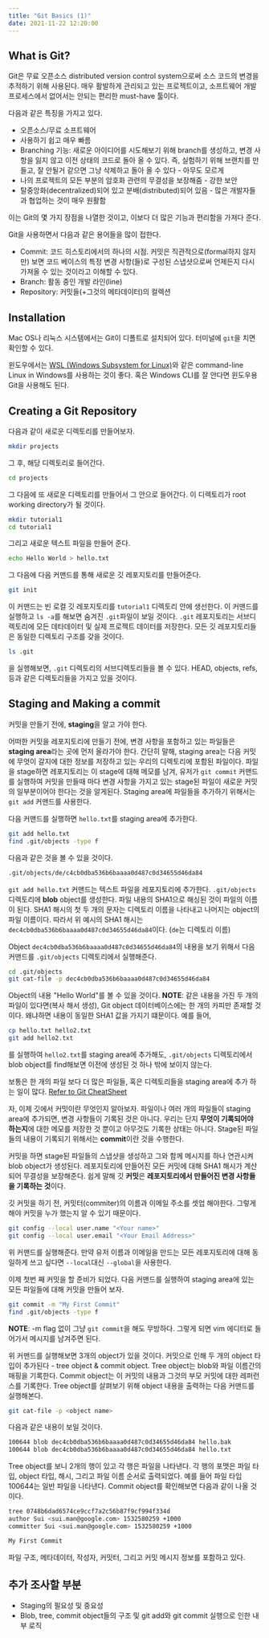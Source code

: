 ```yaml
---
title: "Git Basics (1)"
date: 2021-11-22 12:20:00
---
```


## What is Git?

Git은 무료 오픈소스 distributed version control system으로써 소스 코드의 변경을 추적하기 위해 사용된다. 매우 활발하게 관리되고 있는 프로젝트이고, 소프트웨어 개발 프로세스에서 없어서는 안되는 편리한 must-have 툴이다.

다음과 같은 특징을 가지고 있다.

- 오픈소스/무료 소프트웨어
- 사용하기 쉽고 매우 빠름
- Branching 기능: 새로운 아이디어를 시도해보기 위해 branch를 생성하고, 변경 사항을 잃지 않고 이전 상태의 코드로 돌아 올 수 있다. 즉, 실험하기 위해 브랜치를 만들고, 잘 안될거 같으면 그냥 삭제하고 돌아 올 수 있다 - 아무도 모르게
- 나의 프로젝트의 모든 부분의 암호화 관련의 무결성을 보장해줌 - 강한 보안
- 탈중앙화(decentralized)되어 있고 분배(distributed)되어 있음 - 많은 개발자들과 협업하는 것이 매우 원활함

이는 Git의 몇 가지 장점을 나열한 것이고, 이보다 더 많은 기능과 편리함을 가져다 준다.

Git을 사용하면서 다음과 같은 용어들을 많이 접한다.

- Commit: 코드 히스토리에서의 하나의 시점. 커밋은 직관적으로(formal하지 않지만) 보면 코드 베이스의 특정 변경 사항(들)로 구성된 스냅샷으로써 언제든지 다시 가져올 수 있는 것이라고 이해할 수 있다.
- Branch: 활동 중인 개발 라인(line)
- Repository: 커밋들(+그것의 메타데이터)의 컬렉션

## Installation

Mac OS나 리눅스 시스템에서는 Git이 디폴트로 설치되어 있다. 터미널에 `git`을 치면 확인할 수 있다.

윈도우에서는 [WSL (Windows Subsystem for Linux)](https://www.microsoft.com/ko-kr/p/ubuntu-1804-lts/9n9tngvndl3q?activetab=pivot:overviewtab)와 같은 command-line Linux in Windows를 사용하는 것이 좋다. 혹은 Windows CLI를 잘 안다면 윈도우용 Git을 사용해도 된다.

## Creating a Git Repository

다음과 같이 새로운 디렉토리를 만들어보자.

```bash
mkdir projects
```

그 후, 해당 디렉토리로 들어간다.

```bash
cd projects
```

그 다음에 또 새로운 디렉토리를 만들어서 그 안으로 들어간다. 이 디렉토리가 root working directory가 될 것이다.

```bash
mkdir tutorial1
cd tutorial1
```

그리고 새로운 텍스트 파일을 만들어 준다.

```bash
echo Hello World > hello.txt
```

그 다음에 다음 커맨드를 통해 새로운 깃 레포지토리를 만들어준다.

```bash
git init
```

이 커맨드는 빈 로컬 깃 레포지토리를 `tutorial1` 디렉토리 안에 생선한다. 이 커맨드를 실행하고 `ls -a`를 해보면 숨겨진 `.git`파일이 보일 것이다.
`.git` 레포지토리는 서브디렉토리에 모든 데타데이터 및 실제 프로젝트 데이터를 저장한다. 모든 깃 레포지토리들은 동일한 디렉토리 구조를 갖을 것이다.

```bash
ls .git
```

을 실행해보면, `.git` 디렉토리의 서브디렉토리들을 볼 수 있다. HEAD, objects, refs, 등과 같은 디렉토리들을 가지고 있을 것이다.

## Staging and Making a commit

커밋을 만들기 전에, **staging**을 알고 가야 한다.

어떠한 커밋을 레포지토리에 만들기 전에, 변경 사항을 포함하고 있는 파일들은 **staging area**라는 곳에 먼저 올라가야 한다. 간단히 말해, staging area는 다음 커밋에 무엇이 갈지에 대한 정보를 저장하고 있는 우리의 디렉토리에 포함된 파일이다. 파일을 stage하면 레포지토리는 이 stage에 대해 메모를 남겨, 유저가 `git commit` 커맨드를 실행하여 커밋을 만들때 마다 변경 사항을 가지고 있는 stage된 파일이 새로운 커밋의 일부분이어야 한다는 것을 알게된다. Staging area에 파일들을 추가하기 위해서는 `git add` 커맨드를 사용한다.

다음 커맨드를 실행하면 `hello.txt`를 staging area에 추가한다.

```bash
git add hello.txt
find .git/objects -type f
```

다음과 같은 것을 볼 수 있을 것이다.

```bash
.git/objects/de/c4cb0dba536b6baaaa0d487c0d34655d46da84
```

`git add hello.txt` 커맨드는 텍스트 파일을 레포지토리에 추가한다. `.git/objects` 디렉토리에 **blob** object를 생성한다. 파일 내용의 SHA1으로 해싱된 것이 파일의 이름이 된다. SHA1 해시의 첫 두 개의 문자는 디렉토리 이름을 나타내고 나머지는 object의 파일 이름이다. 따라서 위 예시의 SHA1 해시는 `dec4cb0dba536b6baaaa0d487c0d34655d46da84`이다. (`de`는 디렉토리 이름)

Object `dec4cb0dba536b6baaaa0d487c0d34655d46da84`의 내용을 보기 위해서 다음 커맨드를 `.git/objects` 디렉토리에서 실행해준다.

```bash
cd .git/objects
git cat-file -p dec4cb0dba536b6baaaa0d487c0d34655d46da84
```

Object의 내용 "Hello World"를 볼 수 있을 것이다.
**NOTE**: 같은 내용을 가진 두 개의 파일이 있다면(복사 해서 생성), Git object 데이터베이스에는 한 개의 카피만 존재할 것이다. 왜냐하면 내용이 동일한 SHA1 값을 가지기 떄문이다. 예를 들어,

```bash
cp hello.txt hello2.txt
git add hello2.txt
```

를 실행하여 `hello2.txt`를 staging area에 추가해도, `.git/objects` 디렉토리에서 blob object를 find해보면 이전에 생성된 것 하나 밖에 보이지 않는다.

보통은 한 개의 파일 보다 더 많은 파일들, 혹은 디렉토리들을 staging area에 추가 하는 일이 많다. [Refer to Git CheatSheet](https://www.atlassian.com/git/tutorials/atlassian-git-cheatsheet)

자, 이제 깃에서 커밋이란 무엇인지 알아보자. 파일이나 여러 개의 파일들이 staging area에 추가되면, 변경 사항들이 기록된 것은 아니다. 우리는 단지 **무엇이 기록되어야 하는지**에 대한 메모를 저장한 것 뿐이고 아무것도 기록한 상태는 아니다. Stage된 파일들의 내용이 기록되기 위해서는 **commit**이란 것을 수행한다.

커밋을 하면 stage된 파일들의 스냅샷을 생성하고 그와 함께 메시지를 하나 연관시켜 blob object가 생성된다. 레포지토리에 만들어진 모든 커밋에 대해 SHA1 해시가 계산되어 무결성을 보장해준다. 쉽게 말해 깃 **커밋**은 **레포지토리에서 만들어진 변경 사항들을 기록하는 것**이다.

깃 커밋을 하기 전, 커밋터(commiter)의 이름과 이메일 주소를 셋업 해야한다. 그렇게 해야 커밋을 누가 했는지 알 수 있기 때문이다.

```bash
git config --local user.name "<Your name>"
git config --local user.email "<Your Email Address>"
```

위 커맨드를 실행해준다. 만약 유저 이름과 이메일을 만드는 모든 레포지토리에 대해 동일하게 쓰고 싶다면 `--local`대신 `--global`을 사용한다.

이제 첫번 째 커밋을 할 준비가 되었다. 다음 커맨드를 실행하여 staging area에 있는 모든 파일들에 대해 커밋을 만들어 보자.

```bash
git commit -m "My First Commit"
find .git/objects -type f
```

**NOTE**: -m flag 없이 그냥 `git commit`을 해도 무방하다. 그렇게 되면 vim 에디터로 들어가서 메시지를 남겨주면 된다.

위 커맨드를 실행해보면 3개의 object가 있을 것이다. 커밋으로 인해 두 개의 object 타입이 추가된다 - tree object & commit object. Tree object는 blob와 파일 이름간의 매핑을 기록한다. Commit object는 이 커밋의 내용과 그것의 부모 커밋에 대한 레퍼런스를 기록한다. Tree object를 살펴보기 위해 object 내용을 출력하는 다음 커맨드를 실행해본다.

```bash
git cat-file -p <object name>
```

다음과 같은 내용이 보일 것이다.

```bash
100644 blob dec4cb0dba536b6baaaa0d487c0d34655d46da84 hello.bak 
100644 blob dec4cb0dba536b6baaaa0d487c0d34655d46da84 hello.txt 
```

Tree object를 보니 2개의 행이 있고 각 행은 파일을 나타낸다. 각 행의 포맷은 파일 타입, object 타입, 해시, 그리고 파일 이름 순서로 출력되었다. 예를 들어 파일 타입 100644는 일반 파일을 나타낸다. Commit object를 확인해보면 다음과 같이 나올 것이다.

```bash
tree 0748b6dad6574ce9ccf7a2c56b87f9cf994f334d 
author Sui <sui.man@google.com> 1532580259 +1000 
committer Sui <sui.man@google.com> 1532580259 +1000 

My First Commit  
```

파일 구조, 메타데이터, 작성자, 커밋터, 그리고 커밋 메시지 정보를 포함하고 있다.

## 추가 조사할 부분

- Staging의 필요성 및 중요성
- Blob, tree, commit object들의 구조 및 git add와 git commit 실행으로 인한 내부 로직

